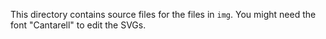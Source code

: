 This directory contains source files for the files in `img`. You might need the font "Cantarell" to edit the SVGs.
